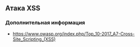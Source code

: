 ## Атака XSS

### Дополнительная информация
* https://www.owasp.org/index.php/Top_10-2017_A7-Cross-Site_Scripting_(XSS)